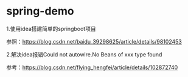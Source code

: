 # spring-demo
1.使用idea搭建简单的springboot项目

参照：https://blog.csdn.net/baidu_39298625/article/details/98102453

2.解决idea报错Could not autowire.No Beans of  xxx type found

参考：https://blog.csdn.net/flying_hengfei/article/details/102872740

